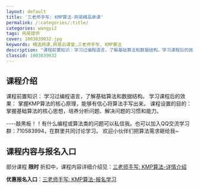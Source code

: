 ```yaml
---
layout: default
title: '三老师手写: KMP算法-网易精品单课'
permalink: /:categories/:title/
categories: wangyi2
tags: 网易提供
cover: 1003839032.jpg
keywords: 精选网课,网易云课堂,三老师手写, KMP算法
description: "课程前置知识：学习过编程语言，了解基础算法和数据结构。学习课程后的效果：掌握KMP算法的核心原理，能够有信心将算法手写出来。课程设置的目的：掌握基础算法的核心思想，培养分析问题、解决问题的习"
classid: 1003839032
---
```


## 课程介绍

课程前置知识：
  学习过编程语言，了解基础算法和数据结构。
学习课程后的效果：
   掌握KMP算法的核心原理，能够有信心将算法手写出来。
课程设置的目的：
   掌握基础算法的核心思想，培养分析问题、解决问题的习惯和能力。

----敲黑板！！有什么编程或算法类的问题可以私信我。也可以加入QQ交流学习群：710583994，在群里共同讨论学习。
欢迎小伙伴们把算法需求砸给我~

## 课程内容与报名入口

部分课程 **限时** 折扣中，课程内容详细介绍见：[三老师手写: KMP算法-详情介绍](https://study.163.com/course/introduction/1003839032.htm?share=1&shareId=1025206652&utm_campaign=share&utm_medium=iphoneShare&utm_source=&utm_u=1025206652)

**优惠报名入口**：[三老师手写: KMP算法-报名学习](https://study.163.com/course/introduction/1003839032.htm?share=1&shareId=1025206652&utm_campaign=share&utm_medium=iphoneShare&utm_source=&utm_u=1025206652)

